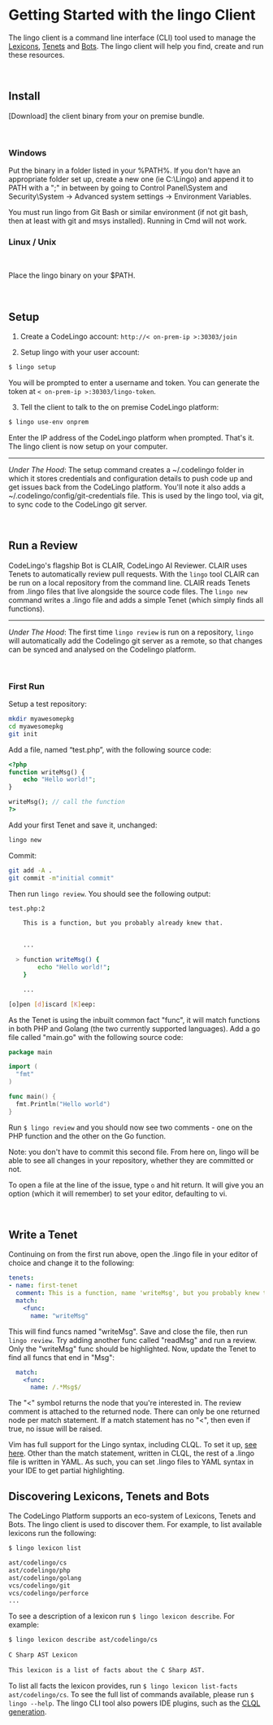 # Getting Started with the lingo Client

The lingo client is a command line interface (CLI) tool used to manage the [Lexicons](concepts/lexicons.md), [Tenets](concepts/lexicons.md) and [Bots](concepts/lexicons.md). The lingo client will help you find, create and run these resources.

<br/>

## Install


[Download] the client binary from your on premise bundle.

<br/>

### Windows

Put the binary in a folder listed in your %PATH%. If you don't have an appropriate folder set up, create a new one (ie C:\Lingo) and append it to PATH with a ";" in between by going to Control Panel\System and Security\System -> Advanced system settings -> Environment Variables.

You must run lingo from Git Bash or similar environment (if not git bash, then at least with git and msys installed). Running in Cmd will not work.


### Linux / Unix  

<br/>

Place the lingo binary on your $PATH.

<br/>

## Setup

1. Create a CodeLingo account: `http://< on-prem-ip >:30303/join`

2. Setup lingo with your user account:

```bash
$ lingo setup
```

You will be prompted to enter a username and token. You can generate the token at `< on-prem-ip >:30303/lingo-token`. 

3. Tell the client to talk to the on premise CodeLingo platform:

```bash
$ lingo use-env onprem
```

Enter the IP address of the CodeLingo platform when prompted. That's it. The lingo client is now setup on your computer.

---

*Under The Hood*: The setup command creates a ~/.codelingo folder in which it stores credentials and configuration details to push code up and get issues back from the CodeLingo platform. You'll note it also adds a ~/.codelingo/config/git-credentials file. This is used by the lingo tool, via git, to sync code to the CodeLingo git server.

<br/>

## Run a Review

<!-- TODO: add commands to discover and install CLAIR -->

CodeLingo's flagship Bot is CLAIR, CodeLingo AI Reviewer. CLAIR uses Tenets to automatically review pull requests. With the `lingo` tool CLAIR can be run on a local repository from the command line. <!-- add image of CLI review --> CLAIR reads Tenets from .lingo files that live alongside the source code files. The `lingo new` command writes a .lingo file and adds a simple Tenet (which simply finds all functions).

---
*Under The Hood*: The first time `lingo review` is run on a repository, `lingo` will automatically add the Codelingo git server as a remote, so that changes can be synced and analysed on the Codelingo platform.

<br/>

### First Run

Setup a test repository:

```bash
mkdir myawesomepkg
cd myawesomepkg
git init
```

Add a file, named “test.php”, with the following source code:

```PHP
<?php
function writeMsg() {
    echo "Hello world!";
}

writeMsg(); // call the function
?>
```

Add your first Tenet and save it, unchanged:

```bash
lingo new
```

Commit:

```bash
git add -A .
git commit -m"initial commit"
```

Then run `lingo review`. You should see the following output:

```bash
test.php:2

    This is a function, but you probably already knew that.


    ...

  > function writeMsg() {
        echo "Hello world!";
    }

    ...

[o]pen [d]iscard [K]eep:
```

As the Tenet is using the inbuilt common fact "func", it will match functions in both PHP and Golang (the two currently supported languages). Add a go file called "main.go" with the following source code:

```go
package main

import (
  "fmt"
)

func main() {
  fmt.Println("Hello world")
}
```

Run `$ lingo review` and you should now see two comments - one on the PHP function and the other on the Go function.

Note: you don't have to commit this second file. From here on, lingo will be able to see all changes in your repository, whether they are committed or not.

To open a file at the line of the issue, type `o` and hit return. It will give you an option (which it will remember) to set your editor, defaulting to vi.

<br/>

## Write a Tenet

Continuing on from the first run above, open the .lingo file in your editor of choice and change it to the following:

```yaml
tenets:
- name: first-tenet
  comment: This is a function, name 'writeMsg', but you probably knew that.
  match:
    <func:
      name: "writeMsg"
```

This will find funcs named "writeMsg". Save and close the file, then run `lingo review`. Try adding another func called "readMsg" and run a review. Only the "writeMsg" func should be highlighted. Now, update the Tenet to find all funcs that end in "Msg":

```yaml
  match:
    <func:
      name: /.*Msg$/
```

The "<" symbol returns the node that you're interested in. The review comment is attached to the returned node. There can only be one returned node per match statement. If a match statement has no "<", then even if true, no issue will be raised.

Vim has full support for the Lingo syntax, including CLQL. To set it up, [see here](scripts/lingo.vim.readme). Other than the match statement, written in CLQL, the rest of a .lingo file is written in YAML. As such, you can set .lingo files to YAML syntax in your IDE to get partial highlighting.

<!-- 
## CLQL

CLQL is the query language under the `match:` section of a Tenet. It stands for CodeLingo Query Language. The full spec can be found [here](https://docs.google.com/document/d/1NIw1J9u2hiez9ZYZ0S1sV8lJamdE9eyqWa8R9uho0MU/edit), but a practical to get acquainted with the language is to review the [examples](_examples).

## Running Examples

All examples under [examples/php](_examples/php) are working. The other examples have varying levels of completeness and serve as an implementation roadmap. To run the examples, copy the directory out of the repository and follow the same steps as in the tutorial above.

-->

## Discovering Lexicons, Tenets and Bots

The CodeLingo Platform supports an eco-system of Lexicons, Tenets and Bots. The lingo client is used to discover them. For example, to list available lexicons run the following:
 
```bash
$ lingo lexicon list

ast/codelingo/cs
ast/codelingo/php
ast/codelingo/golang
vcs/codelingo/git
vcs/codelingo/perforce
...
```

 
To see a description of a lexicon run  `$ lingo lexicon describe`. For example:
 
```bash
$ lingo lexicon describe ast/codelingo/cs
 
C Sharp AST Lexicon
 
This lexicon is a list of facts about the C Sharp AST.
```
 
To list all facts the lexicon provides, run `$ lingo lexicon list-facts ast/codelingo/cs`. To see the full list of commands available, please run `$ lingo --help`. The lingo CLI tool also powers IDE plugins, such as the [CLQL generation](/clql/index.html).
